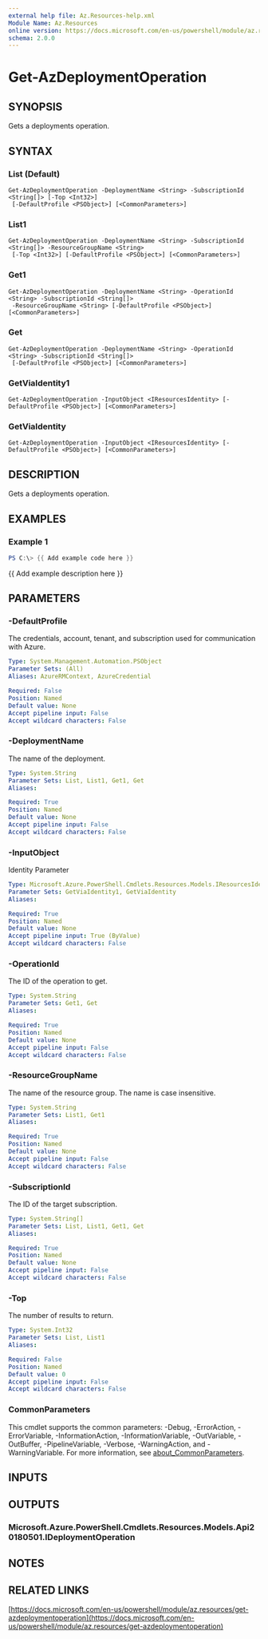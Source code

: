 ```yaml
---
external help file: Az.Resources-help.xml
Module Name: Az.Resources
online version: https://docs.microsoft.com/en-us/powershell/module/az.resources/get-azdeploymentoperation
schema: 2.0.0
---
```


# Get-AzDeploymentOperation

## SYNOPSIS
Gets a deployments operation.

## SYNTAX

### List (Default)
```
Get-AzDeploymentOperation -DeploymentName <String> -SubscriptionId <String[]> [-Top <Int32>]
 [-DefaultProfile <PSObject>] [<CommonParameters>]
```

### List1
```
Get-AzDeploymentOperation -DeploymentName <String> -SubscriptionId <String[]> -ResourceGroupName <String>
 [-Top <Int32>] [-DefaultProfile <PSObject>] [<CommonParameters>]
```

### Get1
```
Get-AzDeploymentOperation -DeploymentName <String> -OperationId <String> -SubscriptionId <String[]>
 -ResourceGroupName <String> [-DefaultProfile <PSObject>] [<CommonParameters>]
```

### Get
```
Get-AzDeploymentOperation -DeploymentName <String> -OperationId <String> -SubscriptionId <String[]>
 [-DefaultProfile <PSObject>] [<CommonParameters>]
```

### GetViaIdentity1
```
Get-AzDeploymentOperation -InputObject <IResourcesIdentity> [-DefaultProfile <PSObject>] [<CommonParameters>]
```

### GetViaIdentity
```
Get-AzDeploymentOperation -InputObject <IResourcesIdentity> [-DefaultProfile <PSObject>] [<CommonParameters>]
```

## DESCRIPTION
Gets a deployments operation.

## EXAMPLES

### Example 1
```powershell
PS C:\> {{ Add example code here }}
```

{{ Add example description here }}

## PARAMETERS

### -DefaultProfile
The credentials, account, tenant, and subscription used for communication with Azure.

```yaml
Type: System.Management.Automation.PSObject
Parameter Sets: (All)
Aliases: AzureRMContext, AzureCredential

Required: False
Position: Named
Default value: None
Accept pipeline input: False
Accept wildcard characters: False
```

### -DeploymentName
The name of the deployment.

```yaml
Type: System.String
Parameter Sets: List, List1, Get1, Get
Aliases:

Required: True
Position: Named
Default value: None
Accept pipeline input: False
Accept wildcard characters: False
```

### -InputObject
Identity Parameter

```yaml
Type: Microsoft.Azure.PowerShell.Cmdlets.Resources.Models.IResourcesIdentity
Parameter Sets: GetViaIdentity1, GetViaIdentity
Aliases:

Required: True
Position: Named
Default value: None
Accept pipeline input: True (ByValue)
Accept wildcard characters: False
```

### -OperationId
The ID of the operation to get.

```yaml
Type: System.String
Parameter Sets: Get1, Get
Aliases:

Required: True
Position: Named
Default value: None
Accept pipeline input: False
Accept wildcard characters: False
```

### -ResourceGroupName
The name of the resource group.
The name is case insensitive.

```yaml
Type: System.String
Parameter Sets: List1, Get1
Aliases:

Required: True
Position: Named
Default value: None
Accept pipeline input: False
Accept wildcard characters: False
```

### -SubscriptionId
The ID of the target subscription.

```yaml
Type: System.String[]
Parameter Sets: List, List1, Get1, Get
Aliases:

Required: True
Position: Named
Default value: None
Accept pipeline input: False
Accept wildcard characters: False
```

### -Top
The number of results to return.

```yaml
Type: System.Int32
Parameter Sets: List, List1
Aliases:

Required: False
Position: Named
Default value: 0
Accept pipeline input: False
Accept wildcard characters: False
```

### CommonParameters
This cmdlet supports the common parameters: -Debug, -ErrorAction, -ErrorVariable, -InformationAction, -InformationVariable, -OutVariable, -OutBuffer, -PipelineVariable, -Verbose, -WarningAction, and -WarningVariable. For more information, see [about_CommonParameters](http://go.microsoft.com/fwlink/?LinkID=113216).

## INPUTS

## OUTPUTS

### Microsoft.Azure.PowerShell.Cmdlets.Resources.Models.Api20180501.IDeploymentOperation
## NOTES

## RELATED LINKS

[https://docs.microsoft.com/en-us/powershell/module/az.resources/get-azdeploymentoperation](https://docs.microsoft.com/en-us/powershell/module/az.resources/get-azdeploymentoperation)

